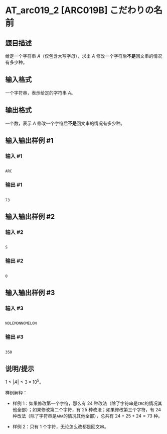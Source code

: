 # AT_arc019_2 [ARC019B] こだわりの名前

## 题目描述

给定一个字符串 $A$（仅包含大写字母），求出 $A$ 修改一个字符后**不是**回文串的情况有多少种。

## 输入格式

一个字符串，表示给定的字符串 $A$。

## 输出格式

一个数，表示 $A$ 修改一个字符后**不是**回文串的情况有多少种。

## 输入输出样例 #1

### 输入 #1

```
ARC
```

### 输出 #1

```
73
```

## 输入输出样例 #2

### 输入 #2

```
S
```

### 输出 #2

```
0
```

## 输入输出样例 #3

### 输入 #3

```
NOLEMONNOMELON
```

### 输出 #3

```
350
```

## 说明/提示

$1 \le |A| \le 3 \times 10^5$。

样例解释：
- 样例 1：如果修改第一个字符，那么有 $24$ 种改法（除了字符串是`CRC`的情况其他全部）；如果修改第二个字符，有 $25$ 种改法；如果修改第三个字符，有 $24$ 种改法（除了字符串是`ARA`的情况其他全部），总共有 $24 + 25 + 24 = 73$ 种。
- 样例 2：只有 $1$ 个字符，无论怎么改都是回文串。